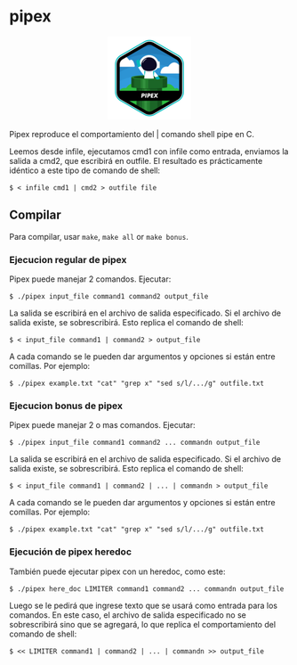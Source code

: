 # pipex

<p align="center">
  <img src="https://github.com/mcombeau/mcombeau/blob/main/42_badges/pipexe.png" alt="Pipex 42 project badge"/>
</p>

Pipex reproduce el comportamiento del | comando shell pipe en C.

Leemos desde infile, ejecutamos cmd1 con infile como entrada, enviamos la salida a cmd2, que escribirá en outfile. El resultado es prácticamente idéntico a este tipo de comando de shell:
```
$ < infile cmd1 | cmd2 > outfile file
```

## Compilar
Para compilar, usar ```make```, ```make all``` or ```make bonus```.

### Ejecucion regular de pipex
Pipex puede manejar 2 comandos. Ejecutar:

```
$ ./pipex input_file command1 command2 output_file
```
La salida se escribirá en el archivo de salida especificado. Si el archivo de salida existe, se sobrescribirá. Esto replica el comando de shell:
```
$ < input_file command1 | command2 > output_file
```

A cada comando se le pueden dar argumentos y opciones si están entre comillas. Por ejemplo:
```
$ ./pipex example.txt "cat" "grep x" "sed s/l/.../g" outfile.txt
```

### Ejecucion bonus de pipex
Pipex puede manejar 2 o mas comandos. Ejecutar:

```
$ ./pipex input_file command1 command2 ... commandn output_file
```
La salida se escribirá en el archivo de salida especificado. Si el archivo de salida existe, se sobrescribirá. Esto replica el comando de shell:
```
$ < input_file command1 | command2 | ... | commandn > output_file
```

A cada comando se le pueden dar argumentos y opciones si están entre comillas. Por ejemplo:
```
$ ./pipex example.txt "cat" "grep x" "sed s/l/.../g" outfile.txt
```

### Ejecución de pipex heredoc
También puede ejecutar pipex con un heredoc, como este:
```
$ ./pipex here_doc LIMITER command1 command2 ... commandn output_file
```
Luego se le pedirá que ingrese texto que se usará como entrada para los comandos. En este caso, el archivo de salida especificado no se sobrescribirá sino que se agregará, lo que replica el comportamiento del comando de shell:
```
$ << LIMITER command1 | command2 | ... | commandn >> output_file
```
